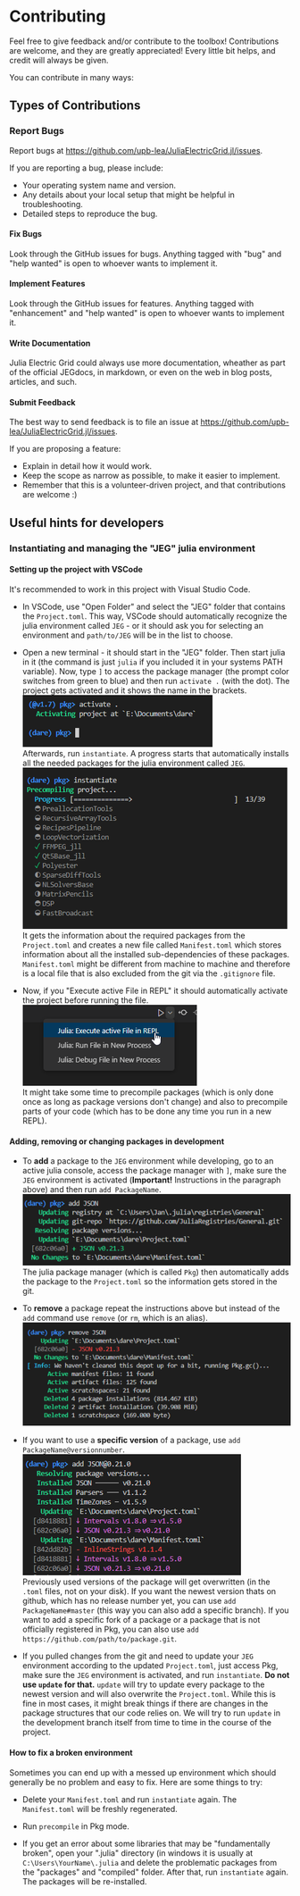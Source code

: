 # Contributing
Feel free to give feedback and/or contribute to the toolbox!
Contributions are welcome, and they are greatly appreciated! Every little bit
helps, and credit will always be given.

You can contribute in many ways:

## Types of Contributions


### Report Bugs

Report bugs at https://github.com/upb-lea/JuliaElectricGrid.jl/issues.

If you are reporting a bug, please include:

* Your operating system name and version.
* Any details about your local setup that might be helpful in troubleshooting.
* Detailed steps to reproduce the bug.

#### Fix Bugs

Look through the GitHub issues for bugs. Anything tagged with "bug" and "help
wanted" is open to whoever wants to implement it.

#### Implement Features


Look through the GitHub issues for features. Anything tagged with "enhancement"
and "help wanted" is open to whoever wants to implement it.

#### Write Documentation


Julia Electric Grid could always use more documentation, wheather as part of the
official JEGdocs, in markdown, or even on the web in blog posts,
articles, and such.

#### Submit Feedback

The best way to send feedback is to file an issue at https://github.com/upb-lea/JuliaElectricGrid.jl/issues.

If you are proposing a feature:

* Explain in detail how it would work.
* Keep the scope as narrow as possible, to make it easier to implement.
* Remember that this is a volunteer-driven project, and that contributions
  are welcome :)




## Useful hints for developers

### Instantiating and managing the "JEG" julia environment


#### Setting up the project with VSCode
It's recommended to work in this project with Visual Studio Code.

- In VSCode, use "Open Folder" and select the "JEG" folder that contains the `Project.toml`. This way, VSCode should automatically recognize the julia environment called `JEG` - or it should ask you for selecting an environment and `path/to/JEG` will be in the list to choose.

- Open a new terminal - it should start in the "JEG" folder. Then start julia in it (the command is just `julia` if you included it in your systems PATH variable). Now, type `]` to access the package manager (the prompt color switches from green to blue) and then run `activate .` (with the dot). The project gets activated and it shows the name in the brackets. \
![activated project](docs/dev_readme/activate.png) \
Afterwards, run `instantiate`. A progress starts that automatically installs all the needed packages for the julia environment called `JEG`. \
![instantiate project](docs/dev_readme/instantiate.png) \
It gets the information about the required packages from the `Project.toml` and creates a new file called `Manifest.toml` which stores information about all the installed sub-dependencies of these packages. `Manifest.toml` might be different from machine to machine and therefore is a local file that is also excluded from the git via the `.gitignore` file.

- Now, if you "Execute active File in REPL" it should automatically activate the project before running the file. \
![run in REPL](docs/dev_readme/RunInREPL.png) \
It might take some time to precompile packages (which is only done once as long as package versions don't change) and also to precompile parts of your code (which has to be done any time you run in a new REPL).


#### Adding, removing or changing packages in development
- To **add** a package to the `JEG` environment while developing, go to an active julia console, access the package manager with `]`, make sure the `JEG` environment is activated (**Important!** Instructions in the paragraph above) and then run `add PackageName`. \
![add a package](docs/dev_readme/addpackage.png) \
The julia package manager (which is called `Pkg`) then automatically adds the package to the `Project.toml` so the information gets stored in the git.

- To **remove** a package repeat the instructions above but instead of the `add` command use `remove` (or `rm`, which is an alias). \
![remove a package](docs/dev_readme/removepackage.png)

- If you want to use a **specific version** of a package, use `add PackageName@versionnumber`. \
![specific package version](docs/dev_readme/specificversion.png) \
Previously used versions of the package will get overwritten (in the `.toml` files, not on your disk).
If you want the newest version thats on github, which has no release number yet, you can use `add PackageName#master` (this way you can also add a specific branch).
If you want to add a specific fork of a package or a package that is not officially registered in Pkg, you can also use `add https://github.com/path/to/package.git`.

- If you pulled changes from the git and need to update your `JEG` environment according to the updated `Project.toml`, just access Pkg, make sure the `JEG` environment is activated, and run `instantiate`.
**Do not use `update` for that.** `update` will try to update every package to the newest version and will also overwrite the `Project.toml`. While this is fine in most cases, it might break things if there are changes in the package structures that our code relies on. We will try to run `update` in the development branch itself from time to time in the course of the project.

#### How to fix a broken environment
Sometimes you can end up with a messed up environment which should generally be no problem and easy to fix. Here are some things to try:

- Delete your `Manifest.toml` and run `instantiate` again. The `Manifest.toml` will be freshly regenerated.

- Run `precompile` in Pkg mode.

- If you get an error about some libraries that may be "fundamentally broken", open your ".julia" directory (in windows it is usually at `C:\Users\YourName\.julia` and delete the problematic packages from the "packages" and "compiled" folder. After that, run `instantiate` again. The packages will be re-installed.
